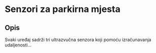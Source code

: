 # Senzori za parkirna mjesta

## Opis

Svaki uređaj sadrži tri ultrazvučna senzora koji pomoću izračunavanja udaljenosti...
